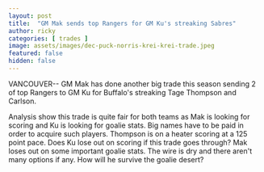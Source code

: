 ```yaml
---
layout: post
title:  "GM Mak sends top Rangers for GM Ku's streaking Sabres"
author: ricky
categories: [ trades ]
image: assets/images/dec-puck-norris-krei-krei-trade.jpeg
featured: false
hidden: false
---
```


VANCOUVER--  GM Mak has done another big trade this season sending 2 of top Rangers to GM Ku for Buffalo's streaking Tage Thompson and Carlson. 

Analysis show this trade is quite fair for both teams as Mak is looking for scoring and Ku is looking for goalie stats. Big names have to be paid in order to acquire such players. Thompson is on a heater scoring at a 125 point pace. Does Ku lose out on scoring if this trade goes through? Mak loses out on some important goalie stats. The wire is dry and there aren't many options if any. How will he survive the goalie desert?
